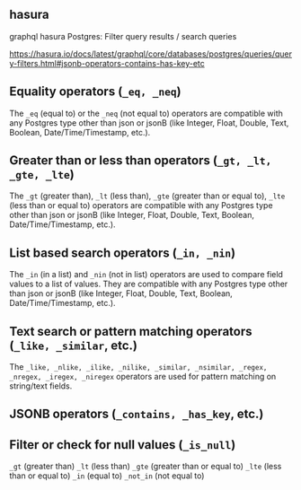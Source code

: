 ## hasura

graphql hasura Postgres: Filter query results / search queries

https://hasura.io/docs/latest/graphql/core/databases/postgres/queries/query-filters.html#jsonb-operators-contains-has-key-etc

## Equality operators (`_eq, _neq`)

The `_eq` (equal to) or the `_neq` (not equal to) operators are compatible with any Postgres type
other than json or jsonB (like Integer, Float, Double, Text, Boolean, Date/Time/Timestamp, etc.).


## Greater than or less than operators (`_gt, _lt, _gte, _lte`)

The `_gt` (greater than), `_lt` (less than), `_gte` (greater than or equal to), `_lte` (less than or equal to) operators are compatible 
with any Postgres type other than json or jsonB (like Integer, Float, Double, Text, Boolean, Date/Time/Timestamp, etc.).

## List based search operators (`_in, _nin`)

The `_in` (in a list) and `_nin` (not in list) operators are used to compare field values to a list of values. 
They are compatible with any Postgres type other than json or jsonB (like Integer, Float, Double, Text, Boolean, Date/Time/Timestamp, etc.).

## Text search or pattern matching operators (`_like, _similar`, etc.)

The `_like, _nlike, _ilike, _nilike, _similar, _nsimilar, _regex, _nregex, _iregex, _niregex` operators are used for pattern 
matching on string/text fields.

## JSONB operators (`_contains, _has_key`, etc.)

## Filter or check for null values (`_is_null`)

`_gt` (greater than)
`_lt` (less than)
`_gte` (greater than or equal to)
`_lte` (less than or equal to)
`_in` (equal to)
`_not_in` (not equal to)
